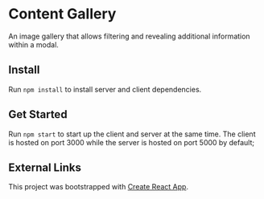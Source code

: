 # Content Gallery

An image gallery that allows filtering and revealing additional information within a modal.

## Install

Run `npm install` to install server and client dependencies.

## Get Started

Run `npm start` to start up the client and server at the same time. The client is hosted on port 3000 while the server is hosted on port 5000 by default;

## External Links

This project was bootstrapped with [Create React App](https://github.com/facebook/create-react-app).

